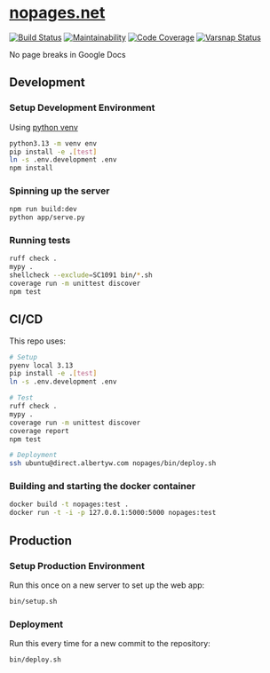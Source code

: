 # [nopages.net](https://www.nopages.net)

[![Build Status](https://drone.albertyw.com/api/badges/albertyw/nopages/status.svg)](https://drone.albertyw.com/albertyw/nopages)
[![Maintainability](https://qlty.sh/gh/albertyw/projects/nopages/maintainability.svg)](https://qlty.sh/gh/albertyw/projects/nopages)
[![Code Coverage](https://qlty.sh/gh/albertyw/projects/nopages/coverage.svg)](https://qlty.sh/gh/albertyw/projects/nopages)
[![Varsnap Status](https://www.varsnap.com/project/67ecf784-ada3-48ba-99cf-c19715f886a3/varsnap_badge.svg)](https://www.varsnap.com/project/67ecf784-ada3-48ba-99cf-c19715f886a3/)

No page breaks in Google Docs

## Development

### Setup Development Environment

Using [python venv](https://docs.python.org/3/library/venv.html)

```bash
python3.13 -m venv env
pip install -e .[test]
ln -s .env.development .env
npm install
```

### Spinning up the server

```bash
npm run build:dev
python app/serve.py
```

### Running tests

```bash
ruff check .
mypy .
shellcheck --exclude=SC1091 bin/*.sh
coverage run -m unittest discover
npm test
```

## CI/CD

This repo uses:

```bash
# Setup
pyenv local 3.13
pip install -e .[test]
ln -s .env.development .env

# Test
ruff check .
mypy .
coverage run -m unittest discover
coverage report
npm test

# Deployment
ssh ubuntu@direct.albertyw.com nopages/bin/deploy.sh
```

### Building and starting the docker container

```bash
docker build -t nopages:test .
docker run -t -i -p 127.0.0.1:5000:5000 nopages:test
```

## Production

### Setup Production Environment

Run this once on a new server to set up the web app:

```bash
bin/setup.sh
```

### Deployment

Run this every time for a new commit to the repository:

```bash
bin/deploy.sh
```
